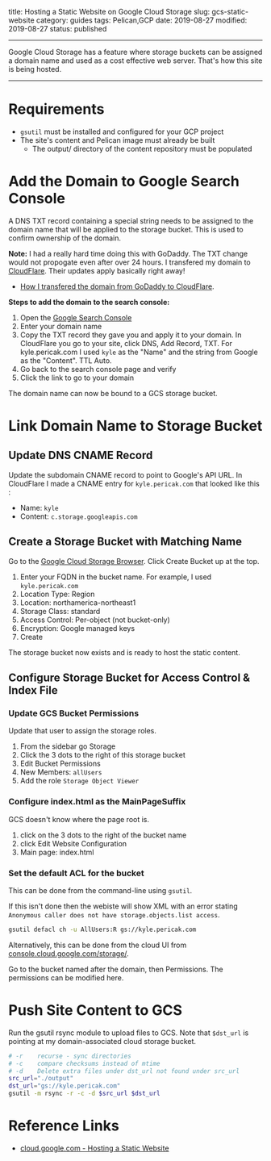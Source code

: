 title: Hosting a Static Website on Google Cloud Storage
slug: gcs-static-website
category: guides
tags: Pelican,GCP
date: 2019-08-27
modified: 2019-08-27
status: published

---

Google Cloud Storage has a feature where storage buckets can be assigned a
domain name and used as a cost effective web server. That's how this site is
being hosted.

---


# Requirements
- `gsutil` must be installed and configured for your GCP project
- The site's content and Pelican image must already be built
    - The output/ directory of the content repository must be populated

# Add the Domain to Google Search Console

A DNS TXT record containing a special string needs to be assigned to the domain
name that will be applied to the storage bucket. This is used to confirm
ownership of the domain.

**Note:** I had a really hard time doing this with GoDaddy. The TXT change
would not propogate even after over 24 hours. I transfered my domain to
[CloudFlare](https://cloudflare.com/). Their updates apply basically right
away!

- [How I transfered the domain from GoDaddy to CloudFlare](/dns-xfer-godaddy-cloudflare.html).

**Steps to add the domain to the search console:**

1. Open the [Google Search Console](https://search.google.com/search-console/welcome)
1. Enter your domain name
1. Copy the TXT record they gave you and apply it to your domain. In CloudFlare
   you go to your site, click DNS, Add Record, TXT. For kyle.pericak.com I used
   `kyle` as the "Name" and the string from Google as the "Content". TTL Auto.
1. Go back to the search console page and verify
1. Click the link to go to your domain

The domain name can now be bound to a GCS storage bucket.



# Link Domain Name to Storage Bucket
## Update DNS CNAME Record
Update the subdomain CNAME record to point to Google's API URL.
In CloudFlare I made a CNAME entry for `kyle.pericak.com` that looked like this
:

- Name: `kyle`
- Content: `c.storage.googleapis.com`


## Create a Storage Bucket with Matching Name
Go to the [Google Cloud Storage Browser](https://console.cloud.google.com/storage/browser).
Click Create Bucket up at the top.

1. Enter your FQDN in the bucket name. For example, I used `kyle.pericak.com`
1. Location Type: Region
1. Location: northamerica-northeast1
1. Storage Class: standard
1. Access Control: Per-object (not bucket-only)
1. Encryption: Google managed keys
1. Create

The storage bucket now exists and is ready to host the static content.


## Configure Storage Bucket for Access Control & Index File
### Update GCS Bucket Permissions
Update that user to assign the storage roles.

1. From the sidebar go Storage
1. Click the 3 dots to the right of this storage bucket
1. Edit Bucket Permissions
1. New Members: `allUsers`
1. Add the role `Storage Object Viewer`


### Configure index.html as the MainPageSuffix
GCS doesn't know where the page root is.
1. click on the 3 dots to the right of the bucket name
1. click Edit Website Configuration
1. Main page: index.html



### Set the default ACL for the bucket
This can be done from the command-line using `gsutil`.

If this isn't done then the webiste will show XML with an error stating
`Anonymous caller does not have storage.objects.list access`.

```bash
gsutil defacl ch -u AllUsers:R gs://kyle.pericak.com
```

Alternatively, this can be done from the cloud UI from [console.cloud.google.com/storage/](https://console.cloud.google.com/storage/).

Go to the bucket named after the domain, then Permissions. The permissions can
be modified here.


# Push Site Content to GCS
Run the gsutil rsync module to upload files to GCS. Note that `$dst_url` is
pointing at my domain-associated cloud storage bucket.
```bash
# -r    recurse - sync directories
# -c    compare checksums instead of mtime
# -d    Delete extra files under dst_url not found under src_url
src_url="./output"
dst_url="gs://kyle.pericak.com"
gsutil -m rsync -r -c -d $src_url $dst_url
```


# Reference Links
- [cloud.google.com - Hosting a Static Website](https://cloud.google.com/storage/docs/hosting-static-website)
